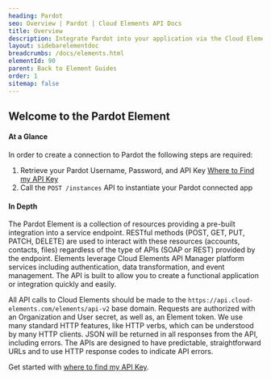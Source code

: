 ```yaml
---
heading: Pardot
seo: Overview | Pardot | Cloud Elements API Docs
title: Overview
description: Integrate Pardot into your application via the Cloud Elements APIs.
layout: sidebarelementdoc
breadcrumbs: /docs/elements.html
elementId: 90
parent: Back to Element Guides
order: 1
sitemap: false
---
```


## Welcome to the Pardot Element


#### At a Glance

In order to create a connection to Pardot the following steps are required:

1. Retrieve your Pardot Username, Password, and API Key
[Where to Find my API Key](pardot-endpoint-setup.html)
2. Call the `POST /instances` API to instantiate your Pardot connected app

#### In Depth

The Pardot Element is a collection of resources providing a pre-built integration into a service endpoint. RESTful methods (POST, GET, PUT, PATCH, DELETE) are used to interact with these resources (accounts, contacts, files) regardless of the type of APIs (SOAP or REST) provided by the endpoint. Elements leverage Cloud Elements API Manager platform services including authentication, data transformation, and event management.  The API is built to allow you to create a functional application or integration quickly and easily.

All API calls to Cloud Elements should be made to the `https://api.cloud-elements.com/elements/api-v2` base domain. Requests are authorized with an Organization and User secret, as well as, an Element token.  We use many standard HTTP features, like HTTP verbs, which can be understood by many HTTP clients. JSON will be returned in all responses from the API, including errors. The APIs are designed to have predictable, straightforward URLs and to use HTTP response codes to indicate API errors.

Get started with [where to find my API Key](pardot-endpoint-setup.html).
